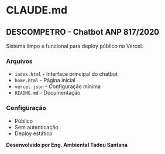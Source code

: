 # CLAUDE.md

## DESCOMPETRO - Chatbot ANP 817/2020

Sistema limpo e funcional para deploy público no Vercel.

### Arquivos
- `index.html` - Interface principal do chatbot
- `home.html` - Página inicial
- `vercel.json` - Configuração mínima
- `README.md` - Documentação

### Configuração
- Público
- Sem autenticação  
- Deploy estático

**Desenvolvido por Eng. Ambiental Tadeu Santana**